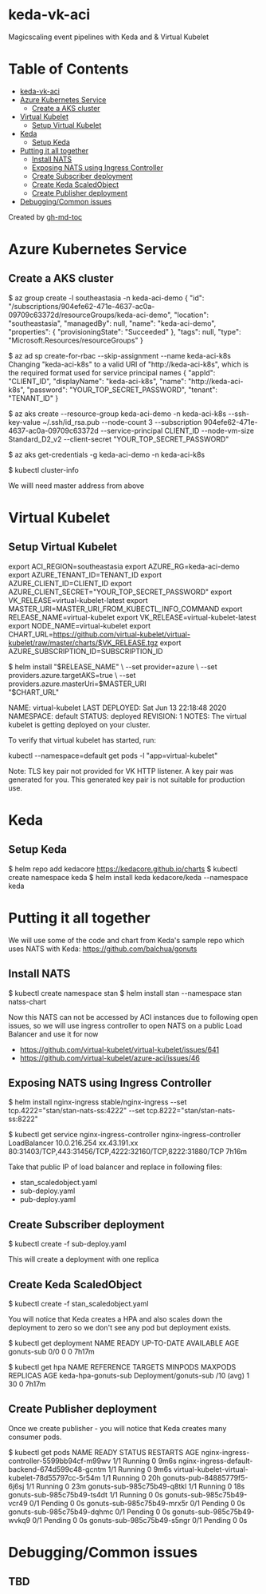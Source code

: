 # keda-vk-aci

Magicscaling event pipelines with Keda and & Virtual Kubelet

Table of Contents
=================

   * [keda-vk-aci](#keda-vk-aci)
   * [Azure Kubernetes Service](#azure-kubernetes-service)
      * [Create a AKS cluster](#create-a-aks-cluster)
   * [Virtual Kubelet](#virtual-kubelet)
      * [Setup Virtual Kubelet](#setup-virtual-kubelet)
   * [Keda](#keda)
      * [Setup Keda](#setup-keda)
   * [Putting it all together](#putting-it-all-together)
      * [Install NATS](#install-nats)
      * [Exposing NATS using Ingress Controller](#exposing-nats-using-ingress-controller)
      * [Create Subscriber deployment](#create-subscriber-deployment)
      * [Create Keda ScaledObject](#create-keda-scaledobject)
      * [Create Publisher deployment](#create-publisher-deployment)
   * [Debugging/Common issues](#debuggingcommon-issues)

Created by [gh-md-toc](https://github.com/ekalinin/github-markdown-toc)

# Azure Kubernetes Service

## Create a AKS cluster

$ az group create -l southeastasia -n keda-aci-demo
{
  "id": "/subscriptions/904efe62-471e-4637-ac0a-09709c63372d/resourceGroups/keda-aci-demo",
  "location": "southeastasia",
  "managedBy": null,
  "name": "keda-aci-demo",
  "properties": {
    "provisioningState": "Succeeded"
  },
  "tags": null,
  "type": "Microsoft.Resources/resourceGroups"
}

$ az ad sp create-for-rbac --skip-assignment --name keda-aci-k8s
Changing "keda-aci-k8s" to a valid URI of "http://keda-aci-k8s", which is the required format used for service principal names
{
  "appId": "CLIENT_ID",
  "displayName": "keda-aci-k8s",
  "name": "http://keda-aci-k8s",
  "password": "YOUR_TOP_SECRET_PASSWORD",
  "tenant": "TENANT_ID"
}

$ az aks create --resource-group keda-aci-demo -n keda-aci-k8s --ssh-key-value ~/.ssh/id_rsa.pub --node-count 3 --subscription 904efe62-471e-4637-ac0a-09709c63372d --service-principal CLIENT_ID --node-vm-size Standard_D2_v2 --client-secret "YOUR_TOP_SECRET_PASSWORD"

$ az aks get-credentials -g keda-aci-demo -n keda-aci-k8s

$ kubectl cluster-info

We willl need master address from above 

# Virtual Kubelet

## Setup Virtual Kubelet 

export ACI_REGION=southeastasia
export AZURE_RG=keda-aci-demo
export AZURE_TENANT_ID=TENANT_ID
export AZURE_CLIENT_ID=CLIENT_ID
export AZURE_CLIENT_SECRET="YOUR_TOP_SECRET_PASSWORD"
export VK_RELEASE=virtual-kubelet-latest
export MASTER_URI=MASTER_URI_FROM_KUBECTL_INFO_COMMAND
export RELEASE_NAME=virtual-kubelet
export VK_RELEASE=virtual-kubelet-latest
export NODE_NAME=virtual-kubelet
export CHART_URL=https://github.com/virtual-kubelet/virtual-kubelet/raw/master/charts/$VK_RELEASE.tgz
export AZURE_SUBSCRIPTION_ID=SUBSCRIPTION_ID

$ helm install "$RELEASE_NAME" \
  --set provider=azure \
  --set providers.azure.targetAKS=true \
  --set providers.azure.masterUri=$MASTER_URI \
  "$CHART_URL"

NAME: virtual-kubelet
LAST DEPLOYED: Sat Jun 13 22:18:48 2020
NAMESPACE: default
STATUS: deployed
REVISION: 1
NOTES:
The virtual kubelet is getting deployed on your cluster.

To verify that virtual kubelet has started, run:

  kubectl --namespace=default get pods -l "app=virtual-kubelet"

Note:
TLS key pair not provided for VK HTTP listener. A key pair was generated for you. This generated key pair is not suitable for production use.

# Keda

## Setup Keda

$ helm repo add kedacore https://kedacore.github.io/charts
$ kubectl create namespace keda
$ helm install keda kedacore/keda --namespace keda


# Putting it all together

We will use some of the code and chart from Keda's sample repo which uses NATS with Keda: https://github.com/balchua/gonuts

## Install NATS
$ kubectl create namespace stan
$ helm install stan --namespace stan natss-chart

Now this NATS can not be accessed by ACI instances due to following open issues, so we will use ingress controller to open NATS on a public Load Balancer and use it for now

- https://github.com/virtual-kubelet/virtual-kubelet/issues/641 
- https://github.com/virtual-kubelet/azure-aci/issues/46

## Exposing NATS using Ingress Controller

$ helm install nginx-ingress stable/nginx-ingress --set tcp.4222="stan/stan-nats-ss:4222" --set tcp.8222="stan/stan-nats-ss:8222"

$ kubectl get service nginx-ingress-controller
nginx-ingress-controller        LoadBalancer   10.0.216.254   xx.43.191.xx   80:31403/TCP,443:31456/TCP,4222:32160/TCP,8222:31880/TCP   7h16m

Take that public IP of load balancer and replace in following files:

- stan_scaledobject.yaml
- sub-deploy.yaml
- pub-deploy.yaml

## Create Subscriber deployment

$ kubectl create -f sub-deploy.yaml 

This will create a deployment with one replica

## Create Keda ScaledObject

$ kubectl create -f stan_scaledobject.yaml

You will notice that Keda creates a HPA and also scales down the deployment to zero so we don't see any pod but deployment exists.

$ kubectl get deployment
NAME                              READY   UP-TO-DATE   AVAILABLE   AGE
gonuts-sub                        0/0     0            0           7h17m

$ kubectl get hpa
NAME                  REFERENCE               TARGETS              MINPODS   MAXPODS   REPLICAS   AGE
keda-hpa-gonuts-sub   Deployment/gonuts-sub   <unknown>/10 (avg)   1         30        0          7h17m

## Create Publisher deployment

Once we create publisher - you will notice that Keda creates many consumer pods.

$ kubectl get pods
NAME                                               READY   STATUS    RESTARTS   AGE
nginx-ingress-controller-5599bb94cf-m99wv          1/1     Running   0          9m6s
nginx-ingress-default-backend-674d599c48-gcntm     1/1     Running   0          9m6s
virtual-kubelet-virtual-kubelet-78d55797cc-5r54m   1/1     Running   0          20h
gonuts-pub-84885779f5-6j6sj                        1/1     Running    0          23m
gonuts-sub-985c75b49-q8tkl                         1/1     Running    0          18s
gonuts-sub-985c75b49-ts4dt                         1/1     Running    0          0s
gonuts-sub-985c75b49-vcr49                         0/1     Pending    0          0s
gonuts-sub-985c75b49-mrx5r                         0/1     Pending    0          0s
gonuts-sub-985c75b49-dqhmc                         0/1     Pending    0          0s
gonuts-sub-985c75b49-wvkq9                         0/1     Pending    0          0s
gonuts-sub-985c75b49-s5ngr                         0/1     Pending    0          0s

# Debugging/Common issues

## TBD